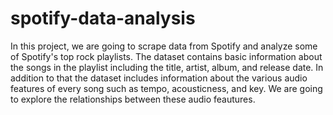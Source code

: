# spotify-data-analysis

In this project, we are going to scrape data from Spotify and analyze some of Spotify's top rock playlists. The dataset contains basic information about the songs in the playlist including the title, artist, album, and release date. In addition to that the dataset includes information about the various audio features of every song such as tempo, acousticness, and key. We are going to explore the relationships between these audio feautures.


